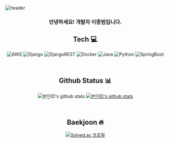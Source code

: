 ![header](https://capsule-render.vercel.app/api?type=waving&color=6FC7E1&height=200&section=header&text=JongbeomLee623%&fontSize=60)

<!--
**JongbeomLee623/JongbeomLee623** is a ✨ _special_ ✨ repository because its `README.md` (this file) appears on your GitHub profile.

Here are some ideas to get you started:

- 🔭 I’m currently working on ...
- 🌱 I’m currently learning ...
- 👯 I’m looking to collaborate on ...
- 🤔 I’m looking for help with ...
- 💬 Ask me about ...
- 📫 How to reach me: ...
- 😄 Pronouns: ...
- ⚡ Fun fact: ...
-->
<div align=center>
  
<h3>안녕하세요! 개발자 이종범입니다.</h3>

## Tech 💻
![AWS](https://img.shields.io/badge/AWS-%23FF9900.svg?style=for-the-badge&logo=amazon-aws&logoColor=white) ![Django](https://img.shields.io/badge/django-%23092E20.svg?style=for-the-badge&logo=django&logoColor=white) ![DjangoREST](https://img.shields.io/badge/DJANGO-REST-ff1709?style=for-the-badge&logo=django&logoColor=white&color=ff1709&labelColor=gray) ![Docker](https://img.shields.io/badge/docker-%230db7ed.svg?style=for-the-badge&logo=docker&logoColor=white) ![Java](https://img.shields.io/badge/java-%23ED8B00.svg?style=for-the-badge&logo=openjdk&logoColor=white) ![Python](https://img.shields.io/badge/python-3670A0?style=for-the-badge&logo=python&logoColor=ffdd54) ![SpringBoot](https://img.shields.io/badge/springboot-6DB33F?style=for-the-badge&logo=springboot&logoColor=white)



<br>


## Github Status 📊
![본인ID's github stats](https://github-readme-stats.vercel.app/api?username=JongbeomLee623&show_icons=true&theme=tokyonight)
[![본인ID's github stats](https://github-readme-stats.vercel.app/api/top-langs/?username=JongbeomLee623&show_icons=true&hide_border=true&title_color=004386&icon_color=004386&layout=compact&theme=tokyonight)](https://github.com/JongbeomLee623)

<br>

## Baekjoon 🔥
[![Solved.ac
프로필](http://mazassumnida.wtf/api/v2/generate_badge?boj=jambon23)](https://solved.ac/jambon23)

</div>

